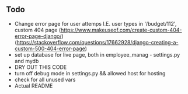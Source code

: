 ## Todo
- Change error page for user attemps I.E. user types in '/budget/112', custom 404 page (https://www.makeuseof.com/create-custom-404-error-page-django/) (https://stackoverflow.com/questions/17662928/django-creating-a-custom-500-404-error-page)
- set up database for live page, both in employee_manag - settings.py and mydb
- DRY OUT THIS CODE
- turn off debug mode in settings.py && allowed host for hosting
- check for all unused vars
- Actual README